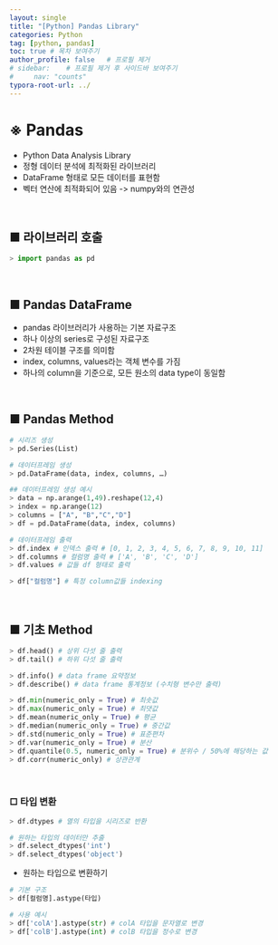 ```yaml
---
layout: single
title: "[Python] Pandas Library"
categories: Python
tag: [python, pandas]
toc: true # 목차 보여주기
author_profile: false   # 프로필 제거
# sidebar:    # 프로필 제거 후 사이드바 보여주기
#     nav: "counts"
typora-root-url: ../
---
```


# **※ Pandas**
- Python Data Analysis Library
- 정형 데이터 분석에 최적화된 라이브러리
- DataFrame 형태로 모든 데이터를 표현함
- 벡터 연산에 최적화되어 있음 -> numpy와의 연관성

<br>

## ■ 라이브러리 호출

```py
> import pandas as pd
```

<br>

## ■ Pandas DataFrame
- pandas 라이브러리가 사용하는 기본 자료구조
- 하나 이상의 series로 구성된 자료구조
- 2차원 테이블 구조를 의미함
- index, columns, values라는 객체 변수를 가짐
- 하나의 column을 기준으로, 모든 원소의 data type이 동일함

<br>

## ■ Pandas Method

```py
# 시리즈 생성
> pd.Series(List)

# 데이터프레임 생성
> pd.DataFrame(data, index, columns, …)

## 데이터프레임 생성 예시
> data = np.arange(1,49).reshape(12,4)
> index = np.arange(12)
> columns = ["A", "B","C","D"]
> df = pd.DataFrame(data, index, columns)

# 데이터프레임 출력
> df.index # 인덱스 출력 # [0, 1, 2, 3, 4, 5, 6, 7, 8, 9, 10, 11]
> df.columns # 컬럼명 출력 # ['A', 'B', 'C', 'D']
> df.values # 값들 df 형태로 출력

> df["컬럼명"] # 특정 column값들 indexing
```

<br>

## ■ 기초 Method

```py
> df.head() # 상위 다섯 줄 출력
> df.tail() # 하위 다섯 줄 출력

> df.info() # data frame 요약정보
> df.describe() # data frame 통계정보 (수치형 변수만 출력)

> df.min(numeric_only = True) # 최솟값
> df.max(numeric_only = True) # 최댓값
> df.mean(numeric_only = True) # 평균
> df.median(numeric_only = True) # 중간값
> df.std(numeric_only = True) # 표준편차
> df.var(numeric_only = True) # 분산
> df.quantile(0.5, numeric_only = True) # 분위수 / 50%에 해당하는 값
> df.corr(numeric_only) # 상관관계
```

<br>

### □ 타입 변환

```py
> df.dtypes # 열의 타입을 시리즈로 반환

# 원하는 타입의 데이터만 추출
> df.select_dtypes('int')
> df.select_dtypes('object')
```

- 원하는 타입으로 변환하기

```py
# 기본 구조
> df[컬럼명].astype(타입)
```

```py
# 사용 예시
> df['colA'].astype(str) # colA 타입을 문자열로 변경
> df['colB'].astype(int) # colB 타입을 정수로 변경
```